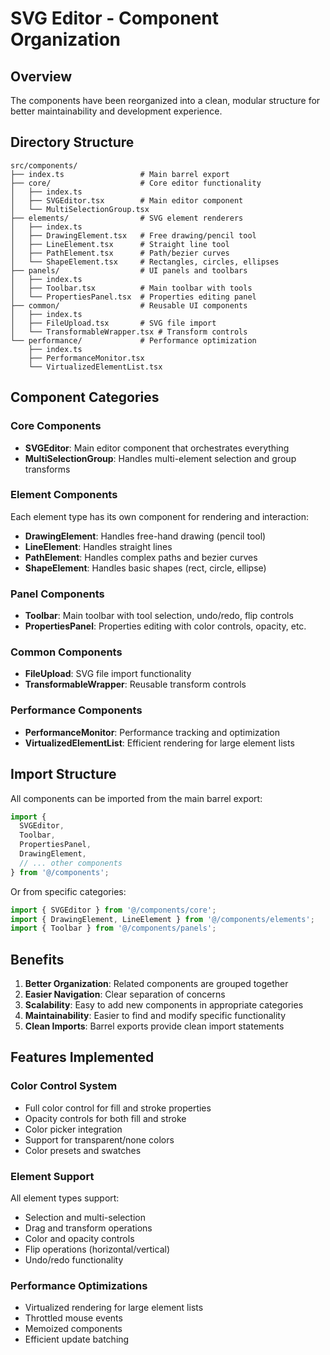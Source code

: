 # SVG Editor - Component Organization

## Overview
The components have been reorganized into a clean, modular structure for better maintainability and development experience.

## Directory Structure

```
src/components/
├── index.ts                 # Main barrel export
├── core/                    # Core editor functionality
│   ├── index.ts
│   ├── SVGEditor.tsx        # Main editor component
│   └── MultiSelectionGroup.tsx
├── elements/                # SVG element renderers
│   ├── index.ts
│   ├── DrawingElement.tsx   # Free drawing/pencil tool
│   ├── LineElement.tsx      # Straight line tool
│   ├── PathElement.tsx      # Path/bezier curves
│   └── ShapeElement.tsx     # Rectangles, circles, ellipses
├── panels/                  # UI panels and toolbars
│   ├── index.ts
│   ├── Toolbar.tsx          # Main toolbar with tools
│   └── PropertiesPanel.tsx  # Properties editing panel
├── common/                  # Reusable UI components
│   ├── index.ts
│   ├── FileUpload.tsx       # SVG file import
│   └── TransformableWrapper.tsx # Transform controls
└── performance/             # Performance optimization
    ├── index.ts
    ├── PerformanceMonitor.tsx
    └── VirtualizedElementList.tsx
```

## Component Categories

### Core Components
- **SVGEditor**: Main editor component that orchestrates everything
- **MultiSelectionGroup**: Handles multi-element selection and group transforms

### Element Components
Each element type has its own component for rendering and interaction:
- **DrawingElement**: Handles free-hand drawing (pencil tool)
- **LineElement**: Handles straight lines
- **PathElement**: Handles complex paths and bezier curves
- **ShapeElement**: Handles basic shapes (rect, circle, ellipse)

### Panel Components
- **Toolbar**: Main toolbar with tool selection, undo/redo, flip controls
- **PropertiesPanel**: Properties editing with color controls, opacity, etc.

### Common Components
- **FileUpload**: SVG file import functionality
- **TransformableWrapper**: Reusable transform controls

### Performance Components
- **PerformanceMonitor**: Performance tracking and optimization
- **VirtualizedElementList**: Efficient rendering for large element lists

## Import Structure

All components can be imported from the main barrel export:

```typescript
import { 
  SVGEditor, 
  Toolbar, 
  PropertiesPanel,
  DrawingElement,
  // ... other components
} from '@/components';
```

Or from specific categories:

```typescript
import { SVGEditor } from '@/components/core';
import { DrawingElement, LineElement } from '@/components/elements';
import { Toolbar } from '@/components/panels';
```

## Benefits

1. **Better Organization**: Related components are grouped together
2. **Easier Navigation**: Clear separation of concerns
3. **Scalability**: Easy to add new components in appropriate categories
4. **Maintainability**: Easier to find and modify specific functionality
5. **Clean Imports**: Barrel exports provide clean import statements

## Features Implemented

### Color Control System
- Full color control for fill and stroke properties
- Opacity controls for both fill and stroke
- Color picker integration
- Support for transparent/none colors
- Color presets and swatches

### Element Support
All element types support:
- Selection and multi-selection
- Drag and transform operations
- Color and opacity controls
- Flip operations (horizontal/vertical)
- Undo/redo functionality

### Performance Optimizations
- Virtualized rendering for large element lists
- Throttled mouse events
- Memoized components
- Efficient update batching
